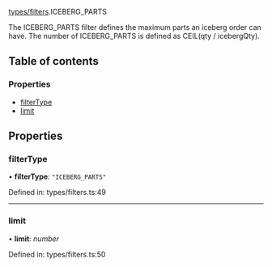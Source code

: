 [types/filters](../modules/Module:-types/filters).ICEBERG_PARTS

The ICEBERG_PARTS filter defines the maximum parts an iceberg order can have. The number of ICEBERG_PARTS is defined as CEIL(qty / icebergQty).

## Table of contents

### Properties

- [filterType](./Interface:-ICEBERG_PARTS#filtertype)
- [limit](./Interface:-ICEBERG_PARTS#limit)

## Properties

### filterType

• **filterType**: ``"ICEBERG_PARTS"``

Defined in: types/filters.ts:49

___

### limit

• **limit**: *number*

Defined in: types/filters.ts:50
